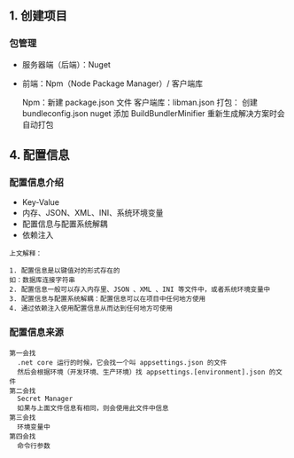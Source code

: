 ## 1. 创建项目

### 包管理

- 服务器端（后端）：Nuget
- 前端：Npm（Node Package Manager）/ 客户端库


	Npm：新建 package.json 文件
	客户端库：libman.json
	打包：
		创建 bundleconfig.json 
		nuget 添加 BuildBundlerMinifier
		重新生成解决方案时会自动打包




## 4. 配置信息


### 配置信息介绍

- Key-Value
- 内存、JSON、XML、INI、系统环境变量
- 配置信息与配置系统解耦
- 依赖注入

```
上文解释：

1. 配置信息是以键值对的形式存在的
如：数据库连接字符串
2. 配置信息一般可以存入内存里、JSON 、XML 、INI 等文件中，或者系统环境变量中
3. 配置信息与配置系统解耦：配置信息可以在项目中任何地方使用
4. 通过依赖注入使用配置信息从而达到任何地方可使用
```

### 配置信息来源

```
第一会找
  .net core 运行的时候，它会找一个叫 appsettings.json 的文件
  然后会根据环境（开发环境、生产环境）找 appsettings.[environment].json 的文件 
第二会找
  Secret Manager 
  如果与上面文件信息有相同，则会使用此文件中信息
第三会找
  环境变量中
第四会找
  命令行参数


```




